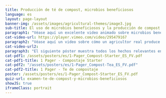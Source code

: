 ```yaml
---
title: Producción de té de compost, microbios beneficiosos
language: es
layout: page-layout
banner-img: /assets/images/agricultural-themes/image3.jpg
sub-title: El uso de microbios beneficiosos y la producción de compost starter y té de compost son prácticas importantes para una vida saludable en el suelo y una buena fertilidad del suelo
paragraph1: "Véase aquí un excelente video animado sobre microbios beneficiosos, cómo producir compost starter y té de compost y qué beneficios obtienen los agricultores."
cat-video-url: https://player.vimeo.com/video/295479167
paragraph2: "Véase aquí un video sobre cómo un agricultor real produce su propio té de compost y qué beneficios obtiene de él."
cat-video-url2: 
paragraph3: "El siguiente póster muestra todos los hechos relevantes en detalle. Véase aquí:"
cat-pdf1: /assets/posters/es/1-Pager_Compost-Starter_ES_FV.pdf
cat-pdf1-title: 1 Pager - Compostaje Starter
cat-pdf2: "/assets/posters/es/1-Pager_Compost-Tea_ES_FV.pdf"
cat-pdf2-title: 1 Pager - Te de compostaje
poster: /assets/posters/es/1-Pager_Compost-Starter_ES_FV.pdf
quiz-url: examen-te-de-compost-y-microbios-beneficiosos
showJS: true
iframeClass: portrait
---
```


